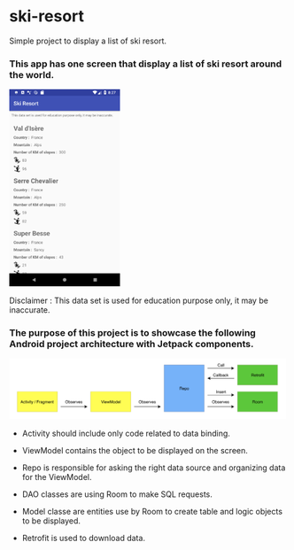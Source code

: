# ski-resort
Simple project to display a list of ski resort.

### This app has one screen that display a list of ski resort around the world.

<img width="200" alt="example" src="cap/cap1.png"/>

Disclaimer : This data set is used for education purpose only, it may be inaccurate.

### The purpose of this project is to showcase the following Android project architecture with Jetpack components.

<img width="500" alt="diagram" src="cap/schema-android-room-retorfit.png"/>

- Activity should include only code related to data binding.

- ViewModel contains the object to be displayed on the screen.

- Repo is responsible for asking the right data source and organizing data for the ViewModel.

- DAO classes are using Room to make SQL requests.

- Model classe are entities use by Room to create table and logic objects to be displayed.

- Retrofit is used to download data.